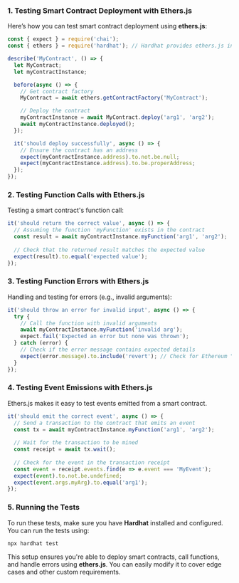 ### 1. **Testing Smart Contract Deployment with Ethers.js**

Here’s how you can test smart contract deployment using **ethers.js**:

```javascript
const { expect } = require('chai');
const { ethers } = require('hardhat'); // Hardhat provides ethers.js integration

describe('MyContract', () => {
  let MyContract;
  let myContractInstance;

  before(async () => {
    // Get contract factory
    MyContract = await ethers.getContractFactory('MyContract');

    // Deploy the contract
    myContractInstance = await MyContract.deploy('arg1', 'arg2');
    await myContractInstance.deployed();
  });

  it('should deploy successfully', async () => {
    // Ensure the contract has an address
    expect(myContractInstance.address).to.not.be.null;
    expect(myContractInstance.address).to.be.properAddress;
  });
});
```

### 2. **Testing Function Calls with Ethers.js**

Testing a smart contract's function call:

```javascript
it('should return the correct value', async () => {
  // Assuming the function 'myFunction' exists in the contract
  const result = await myContractInstance.myFunction('arg1', 'arg2');
  
  // Check that the returned result matches the expected value
  expect(result).to.equal('expected value');
});
```

### 3. **Testing Function Errors with Ethers.js**

Handling and testing for errors (e.g., invalid arguments):

```javascript
it('should throw an error for invalid input', async () => {
  try {
    // Call the function with invalid arguments
    await myContractInstance.myFunction('invalid arg');
    expect.fail('Expected an error but none was thrown');
  } catch (error) {
    // Check if the error message contains expected details
    expect(error.message).to.include('revert'); // Check for Ethereum "revert" message
  }
});
```

### 4. **Testing Event Emissions with Ethers.js**

Ethers.js makes it easy to test events emitted from a smart contract.

```javascript
it('should emit the correct event', async () => {
  // Send a transaction to the contract that emits an event
  const tx = await myContractInstance.myFunction('arg1', 'arg2');
  
  // Wait for the transaction to be mined
  const receipt = await tx.wait();
  
  // Check for the event in the transaction receipt
  const event = receipt.events.find(e => e.event === 'MyEvent');
  expect(event).to.not.be.undefined;
  expect(event.args.myArg).to.equal('arg1');
});
```

### 5. **Running the Tests**

To run these tests, make sure you have **Hardhat** installed and configured. You can run the tests using:

```bash
npx hardhat test
```

This setup ensures you're able to deploy smart contracts, call functions, and handle errors using **ethers.js**. You can easily modify it to cover edge cases and other custom requirements.